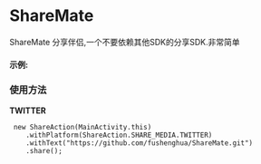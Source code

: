 # ShareMate

ShareMate  分享伴侣,一个不要依赖其他SDK的分享SDK.非常简单

#### 示例:

### 使用方法


**TWITTER**

```
 new ShareAction(MainActivity.this)
    .withPlatform(ShareAction.SHARE_MEDIA.TWITTER)
    .withText("https://github.com/fushenghua/ShareMate.git")
    .share();
```